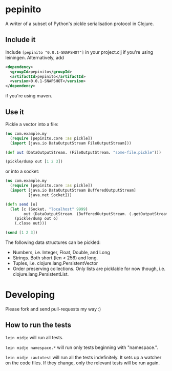 # pepinito

A writer of a subset of Python's pickle serialisation protocol in Clojure.

## Include it

Include ``[pepinito "0.0.1-SNAPSHOT"]`` in your project.clj if you're
using leiningen. Alternatively, add
```XML
<dependency>
  <groupId>pepinito</groupId>
  <artifactId>pepinito</artifactId>
  <version>0.0.1-SNAPSHOT</version>
</dependency>
```
if you're using maven.


## Use it

Pickle a vector into a file:

```clojure
(ns com.example.my
  (require [pepinito.core :as pickle])
  (import [java.io DataOutputStream FileOutputStream]))

(def out (DataOutputStream. (FileOutputStream. "some-file.pickle")))

(pickle/dump out [1 2 3])
```

or into a socket:

```clojure
(ns com.example.my
  (require [pepinito.core :as pickle])
  (import [java.io DataOutputStream BufferedOutputStream]
          [java.net Socket]))

(defn send [o]
  (let [c (Socket. "localhost" 9999)
        out (DataOutputStream. (BufferedOutputStream. (.getOutputStream c)))]
    (pickle/dump out o)
    (.close out)))

(send [1 2 3])
```

The following data structures can be pickled:

  * Numbers, i.e. Integer, Float, Double, and Long
  * Strings. Both short (len < 256) and long.
  * Tuples, i.e. clojure.lang.PersistentVector
  * Order preserving collections. Only lists are picklable for now
    though, i.e. clojure.lang.PersistentList.

# Developing

Please fork and send pull-requests my way :)

## How to run the tests

`lein midje` will run all tests.

`lein midje namespace.*` will run only tests beginning with "namespace.".

`lein midje :autotest` will run all the tests indefinitely. It sets up a
watcher on the code files. If they change, only the relevant tests will be
run again.
